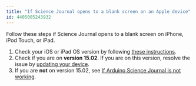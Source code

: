 ```yaml
---
title: "If Science Journal opens to a blank screen on an Apple device"
id: 4405005243932
---
```


Follow these steps if Science Journal opens to a blank screen on iPhone, iPod Touch, or iPad.

1. Check your iOS or iPad OS version by following [these instructions](https://support.apple.com/en-us/HT201685).
2. Check if you are on **version 15.02**. If you are on this version, resolve the issue by [updating your device](https://support.apple.com/en-us/HT204204).
3. If you are **not** on version 15.02, see [If Arduino Science Journal is not working](https://support.arduino.cc/hc/en-us/articles/4409561973010-If-Arduino-Science-Journal-is-not-working).
